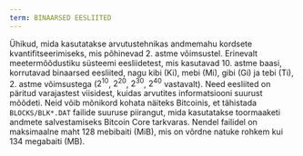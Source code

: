 ```yaml
---
term: BINAARSED EESLIITED
---
```


Ühikud, mida kasutatakse arvutustehnikas andmemahu kordsete kvantifitseerimiseks, mis põhinevad 2. astme võimsustel. Erinevalt meetermõõdustiku süsteemi eesliidetest, mis kasutavad 10. astme baasi, korrutavad binaarsed eesliited, nagu kibi (Ki), mebi (Mi), gibi (Gi) ja tebi (Ti), 2. astme võimsustega ($2^{10}$, $2^{20}$, $2^{30}$, $2^{40}$ vastavalt). Need eesliited on päritud varajastest viisidest, kuidas arvutites informatsiooni suurust mõõdeti. Neid võib mõnikord kohata näiteks Bitcoinis, et tähistada `BLOCKS/BLK*.DAT` failide suuruse piirangut, mida kasutatakse toormaaketi andmete salvestamiseks Bitcoin Core tarkvaras. Nendel failidel on maksimaalne maht 128 mebibaiti (MiB), mis on võrdne natuke rohkem kui 134 megabaiti (MB).